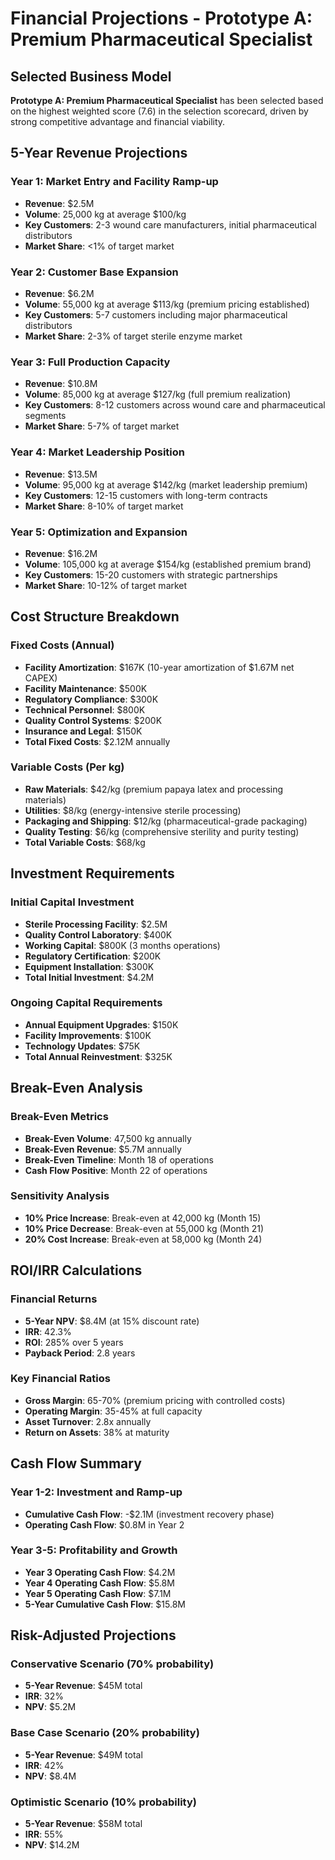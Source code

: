 # Financial Projections - Prototype A: Premium Pharmaceutical Specialist

## Selected Business Model
**Prototype A: Premium Pharmaceutical Specialist** has been selected based on the highest weighted score (7.6) in the selection scorecard, driven by strong competitive advantage and financial viability.

## 5-Year Revenue Projections

### Year 1: Market Entry and Facility Ramp-up
- **Revenue**: $2.5M
- **Volume**: 25,000 kg at average $100/kg
- **Key Customers**: 2-3 wound care manufacturers, initial pharmaceutical distributors
- **Market Share**: <1% of target market

### Year 2: Customer Base Expansion
- **Revenue**: $6.2M
- **Volume**: 55,000 kg at average $113/kg (premium pricing established)
- **Key Customers**: 5-7 customers including major pharmaceutical distributors
- **Market Share**: 2-3% of target sterile enzyme market

### Year 3: Full Production Capacity
- **Revenue**: $10.8M
- **Volume**: 85,000 kg at average $127/kg (full premium realization)
- **Key Customers**: 8-12 customers across wound care and pharmaceutical segments
- **Market Share**: 5-7% of target market

### Year 4: Market Leadership Position
- **Revenue**: $13.5M
- **Volume**: 95,000 kg at average $142/kg (market leadership premium)
- **Key Customers**: 12-15 customers with long-term contracts
- **Market Share**: 8-10% of target market

### Year 5: Optimization and Expansion
- **Revenue**: $16.2M
- **Volume**: 105,000 kg at average $154/kg (established premium brand)
- **Key Customers**: 15-20 customers with strategic partnerships
- **Market Share**: 10-12% of target market

## Cost Structure Breakdown

### Fixed Costs (Annual)
- **Facility Amortization**: $167K (10-year amortization of $1.67M net CAPEX)
- **Facility Maintenance**: $500K
- **Regulatory Compliance**: $300K
- **Technical Personnel**: $800K
- **Quality Control Systems**: $200K
- **Insurance and Legal**: $150K
- **Total Fixed Costs**: $2.12M annually

### Variable Costs (Per kg)
- **Raw Materials**: $42/kg (premium papaya latex and processing materials)
- **Utilities**: $8/kg (energy-intensive sterile processing)
- **Packaging and Shipping**: $12/kg (pharmaceutical-grade packaging)
- **Quality Testing**: $6/kg (comprehensive sterility and purity testing)
- **Total Variable Costs**: $68/kg

## Investment Requirements

### Initial Capital Investment
- **Sterile Processing Facility**: $2.5M
- **Quality Control Laboratory**: $400K
- **Working Capital**: $800K (3 months operations)
- **Regulatory Certification**: $200K
- **Equipment Installation**: $300K
- **Total Initial Investment**: $4.2M

### Ongoing Capital Requirements
- **Annual Equipment Upgrades**: $150K
- **Facility Improvements**: $100K
- **Technology Updates**: $75K
- **Total Annual Reinvestment**: $325K

## Break-Even Analysis

### Break-Even Metrics
- **Break-Even Volume**: 47,500 kg annually
- **Break-Even Revenue**: $5.7M annually
- **Break-Even Timeline**: Month 18 of operations
- **Cash Flow Positive**: Month 22 of operations

### Sensitivity Analysis
- **10% Price Increase**: Break-even at 42,000 kg (Month 15)
- **10% Price Decrease**: Break-even at 55,000 kg (Month 21)
- **20% Cost Increase**: Break-even at 58,000 kg (Month 24)

## ROI/IRR Calculations

### Financial Returns
- **5-Year NPV**: $8.4M (at 15% discount rate)
- **IRR**: 42.3%
- **ROI**: 285% over 5 years
- **Payback Period**: 2.8 years

### Key Financial Ratios
- **Gross Margin**: 65-70% (premium pricing with controlled costs)
- **Operating Margin**: 35-45% at full capacity
- **Asset Turnover**: 2.8x annually
- **Return on Assets**: 38% at maturity

## Cash Flow Summary

### Year 1-2: Investment and Ramp-up
- **Cumulative Cash Flow**: -$2.1M (investment recovery phase)
- **Operating Cash Flow**: $0.8M in Year 2

### Year 3-5: Profitability and Growth
- **Year 3 Operating Cash Flow**: $4.2M
- **Year 4 Operating Cash Flow**: $5.8M
- **Year 5 Operating Cash Flow**: $7.1M
- **5-Year Cumulative Cash Flow**: $15.8M

## Risk-Adjusted Projections

### Conservative Scenario (70% probability)
- **5-Year Revenue**: $45M total
- **IRR**: 32%
- **NPV**: $5.2M

### Base Case Scenario (20% probability)
- **5-Year Revenue**: $49M total
- **IRR**: 42%
- **NPV**: $8.4M

### Optimistic Scenario (10% probability)
- **5-Year Revenue**: $58M total
- **IRR**: 55%
- **NPV**: $14.2M
